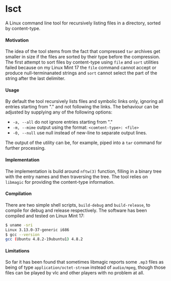# lsct
A Linux command line tool for recursively listing files in a directory, sorted by content-type. 

#### Motivation
The idea of the tool stems from the fact that compressed ```tar``` archives get smaller in size if the files are sorted by their type before the compression. The first attempt to sort files by content-type using ```file``` and ```sort``` utilities failed because on my Linux Mint 17 the ```file``` command cannot accept or produce null-terminanated strings and ```sort``` cannot select the part of the string after the last delimiter.

#### Usage
By default the tool recursively lists files and symbolic links only, ignoring all entries starting from "." and not following the links. The behaviour can be adjusted by supplying any of the following options:
* ```-a, --all```   do not ignore entries starting from "."
* ```-m, --mime```  output using the format: ```<comtent-type>: <file>```
* ```-0, --null```  use null instead of new-line to separate output lines.

The output of the utility can be, for example, piped into a ```tar``` command for further processing. 

#### Implementation
The implementation is build around ```nftw(3)``` function, filling in a binary tree with the entry names and then traversing the tree. The tool relies on ```libmagic``` for providing the content-type information.

#### Compilation
There are two simple shell scripts, ```build-debug``` and ```build-release```, to compile for debug and release respectively. The software has been compiled and tested on Linux Mint 17:
```bash
$ uname -sri
Linux 3.13.0-37-generic i686
$ gcc --version
gcc (Ubuntu 4.8.2-19ubuntu1) 4.8.2
```

#### Limitations
So far it has been found that sometimes libmagic reports some ```.mp3``` files as being of type ```application/octet-stream``` instead of ```audio/mpeg```, though those files can be played by vlc and other players with no problem at all.
